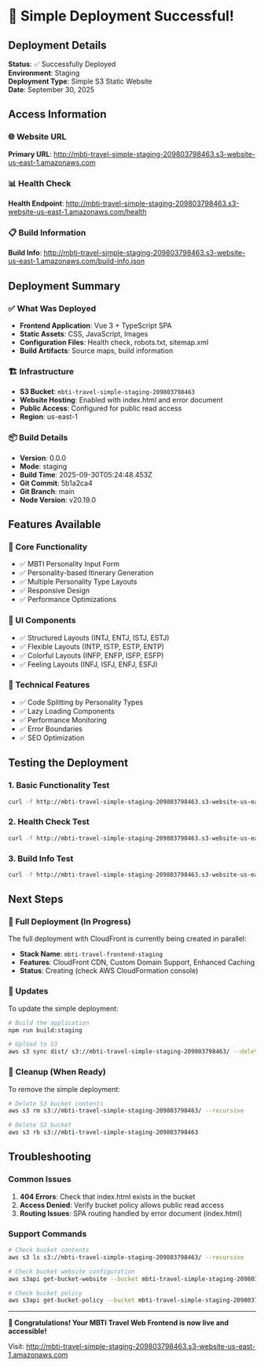 # 🎉 Simple Deployment Successful!

## Deployment Details

**Status**: ✅ Successfully Deployed  
**Environment**: Staging  
**Deployment Type**: Simple S3 Static Website  
**Date**: September 30, 2025  

## Access Information

### 🌐 Website URL
**Primary URL**: http://mbti-travel-simple-staging-209803798463.s3-website-us-east-1.amazonaws.com

### 📊 Health Check
**Health Endpoint**: http://mbti-travel-simple-staging-209803798463.s3-website-us-east-1.amazonaws.com/health

### 📋 Build Information
**Build Info**: http://mbti-travel-simple-staging-209803798463.s3-website-us-east-1.amazonaws.com/build-info.json

## Deployment Summary

### ✅ What Was Deployed
- **Frontend Application**: Vue 3 + TypeScript SPA
- **Static Assets**: CSS, JavaScript, Images
- **Configuration Files**: Health check, robots.txt, sitemap.xml
- **Build Artifacts**: Source maps, build information

### 🏗️ Infrastructure
- **S3 Bucket**: `mbti-travel-simple-staging-209803798463`
- **Website Hosting**: Enabled with index.html and error document
- **Public Access**: Configured for public read access
- **Region**: us-east-1

### 📦 Build Details
- **Version**: 0.0.0
- **Mode**: staging
- **Build Time**: 2025-09-30T05:24:48.453Z
- **Git Commit**: 5b1a2ca4
- **Git Branch**: main
- **Node Version**: v20.19.0

## Features Available

### 🎯 Core Functionality
- ✅ MBTI Personality Input Form
- ✅ Personality-based Itinerary Generation
- ✅ Multiple Personality Type Layouts
- ✅ Responsive Design
- ✅ Performance Optimizations

### 🎨 UI Components
- ✅ Structured Layouts (INTJ, ENTJ, ISTJ, ESTJ)
- ✅ Flexible Layouts (INTP, ISTP, ESTP, ENTP)
- ✅ Colorful Layouts (INFP, ENFP, ISFP, ESFP)
- ✅ Feeling Layouts (INFJ, ISFJ, ENFJ, ESFJ)

### 🔧 Technical Features
- ✅ Code Splitting by Personality Types
- ✅ Lazy Loading Components
- ✅ Performance Monitoring
- ✅ Error Boundaries
- ✅ SEO Optimization

## Testing the Deployment

### 1. Basic Functionality Test
```bash
curl -f http://mbti-travel-simple-staging-209803798463.s3-website-us-east-1.amazonaws.com/
```

### 2. Health Check Test
```bash
curl -f http://mbti-travel-simple-staging-209803798463.s3-website-us-east-1.amazonaws.com/health
```

### 3. Build Info Test
```bash
curl -f http://mbti-travel-simple-staging-209803798463.s3-website-us-east-1.amazonaws.com/build-info.json
```

## Next Steps

### 🚀 Full Deployment (In Progress)
The full deployment with CloudFront is currently being created in parallel:
- **Stack Name**: `mbti-travel-frontend-staging`
- **Features**: CloudFront CDN, Custom Domain Support, Enhanced Caching
- **Status**: Creating (check AWS CloudFormation console)

### 🔄 Updates
To update the simple deployment:
```bash
# Build the application
npm run build:staging

# Upload to S3
aws s3 sync dist/ s3://mbti-travel-simple-staging-209803798463/ --delete --region us-east-1
```

### 🧹 Cleanup (When Ready)
To remove the simple deployment:
```bash
# Delete S3 bucket contents
aws s3 rm s3://mbti-travel-simple-staging-209803798463/ --recursive

# Delete S3 bucket
aws s3 rb s3://mbti-travel-simple-staging-209803798463
```

## Troubleshooting

### Common Issues
1. **404 Errors**: Check that index.html exists in the bucket
2. **Access Denied**: Verify bucket policy allows public read access
3. **Routing Issues**: SPA routing handled by error document (index.html)

### Support Commands
```bash
# Check bucket contents
aws s3 ls s3://mbti-travel-simple-staging-209803798463/ --recursive

# Check bucket website configuration
aws s3api get-bucket-website --bucket mbti-travel-simple-staging-209803798463

# Check bucket policy
aws s3api get-bucket-policy --bucket mbti-travel-simple-staging-209803798463
```

---

**🎊 Congratulations! Your MBTI Travel Web Frontend is now live and accessible!**

Visit: http://mbti-travel-simple-staging-209803798463.s3-website-us-east-1.amazonaws.com